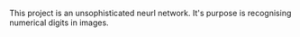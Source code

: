 This project is an unsophisticated neurl network. It's purpose is recognising numerical digits in images.